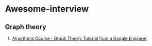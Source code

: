 # Awesome-interview

## Graph theory
  1.  <a href="https://www.youtube.com/watch?v=09_LlHjoEiY">Algorithms Course - Graph Theory Tutorial from a Google Engineer</a>
